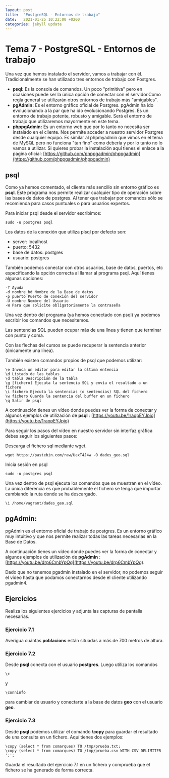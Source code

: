 ```yaml
---
layout: post
title:  "PostgreSQL - Entornos de trabajo"
date:   2021-01-25 10:22:00 +0200
categories: jekyll update
---
```


# Tema 7 - PostgreSQL - Entornos de trabajo

Una vez que hemos instalado el servidor, vamos a trabajar con él. Tradicionalmente se han utilizado tres entornos de trabajo con Postgres.

- **psql:** Es la consola de comandos. Un poco "primitiva" pero en ocasiones puede ser la única opción de conectar con el servidor.Como regla general se utilizarán otros entornos de trabajo más "amigables".
- **pgAdmin:** Es el entorno gráfico oficial de Postgres. pgAdmin ha ido evolucionando a la par que ha ido evolucionando Postgres. Es un entorno de trabajo potente, robusto y amigable. Será el entorno de trabajo que utilizaremos mayormente en este tema.
- **phppgAdmin:** Es un entorno web que por lo tanto no necesita ser instalado en el cliente. Nos permite acceder a nuestro servidor Postgres desde cualquier equipo. Es similar al phpmyadmin que vimos en el tema de MySQL pero no funciona "tan fino" como debería y por lo tanto no lo vamos a utilizar. Si quieres probar la instalación aquí tienes el enlace a la página oficial: [https://github.com/phppgadmin/phppgadmin](https://github.com/phppgadmin/phppgadmin)

## psql

Como ya hemos comentado, el cliente más sencillo sin entorno gráfico es **psql**. Este programa nos permite realizar cualquier tipo de operación sobre las bases de datos de postgres. Al tener que trabajar por comandos sólo se recomienda para casos puntuales o para usuarios expertos.

Para iniciar psql desde el servidor escribimos:

    sudo -u postgres psql

Los datos de la conexión que utiliza plsql por defecto son:

- server: localhost
- puerto: 5432
- base de datos: postgres
- usuario: postgres

También podemos conectar con otros usuarios, base de datos, puertos, etc especificando la opción correcta al llamar al programa psql. Aquí tienes algunas opciones:

    -? Ayuda
    -d nombre_bd Nombre de la Base de datos
    -p puerto Puerto de conexión del servidor
    -U nombre Nombre del Usuario
    -W Para que solicite obligatoriamente la contraseña

Una vez dentro del programa (ya hemos conectado con psql) ya podemos escribir los comandos
que necesitemos.

Las sentencias SQL pueden ocupar más de una línea y tienen que terminar con punto y coma.

Con las flechas del cursos se puede recuperar la sentencia anterior (únicamente una línea).

También existen comandos propios de psql que podemos utilizar:

    \e Invoca un editor para editar la última entencia
    \d Listado de las tablas
    \d tabla Descripción de la tabla
    \g [fichero] Ejecuta la sentencia SQL y envía el resultado a un fichero
    \i fichero Ejecuta la sentencias (o sentencias) SQL del fichero
    \w fichero Guarda la sentencia del buffer en un fichero
    \q Salir de psql

A continuación tienes un vídeo donde puedes ver la forma de conectar y algunos ejemplos de
utilización de **psql** : [https://youtu.be/1raopEYJpio](https://youtu.be/1raopEYJpio)

Para seguir los pasos del vídeo en nuestro servidor sin interfaz gráfica debes seguir los siguientes pasos:

Descarga el fichero sql mediante wget.

    wget https://pastebin.com/raw/UexT4J4w -O dades_geo.sql

Inicia sesión en psql

    sudo -u postgres psql

Una vez dentro de psql ejecuta los comandos que se muestran en el vídeo. La única diferencia es que probablemente el fichero se tenga que importar cambiando la ruta donde se ha descargado.

    \i /home/vagrant/dades_geo.sql

## pgAdmin:

pgAdmin es el entorno oficial de trabajo de postgres. Es un entorno gráfico muy intuitivo y que nos permite realizar todas las tareas necesarias en la Base de Datos.

A continuación tienes un vídeo donde puedes ver la forma de conectar y algunos ejemplos de utilización de **pgAdmin** : [https://youtu.be/drp6CmbYpQg](https://youtu.be/drp6CmbYpQg).

Dado que no tenemos pgadmin instalado en el servidor, no podemos seguir el vídeo hasta que podamos conectarnos desde el cliente utilizando pgadmin4.


## Ejercicios

Realiza los siguientes ejercicios y adjunta las capturas de pantalla necesarias.

### Ejercicio 7.1

Averigua cuántas **poblacions** están situadas a más de 700 metros de altura.

### Ejercicio 7.2

Desde **psql** conecta con el usuario **postgres**. Luego utiliza los comandos

    \c
    
y
    
    \conninfo
    
para cambiar de usuario y conectarte a la base de datos **geo** con el usuario **geo**.

### Ejercicio 7.3

Desde **psql** podemos utilizar el comando **\copy** para guardar el resultado de una consulta en un fichero. Aquí tienes dos ejemplos:

    \copy (select * from comarques) TO /tmp/prueba.txt;
    \copy (select * from comarques) TO /tmp/prueba.csv WITH CSV DELIMITER ';';
    
Guarda el resultado del ejercicio 7.1 en un fichero y comprueba que el fichero se ha generado de forma correcta.
